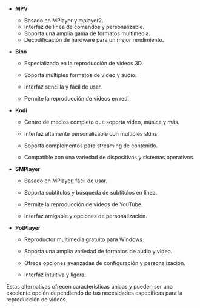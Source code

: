 
- **MPV**
    
    - Basado en MPlayer y mplayer2.    
    - Interfaz de línea de comandos y personalizable.
    - Soporta una amplia gama de formatos multimedia.
    - Decodificación de hardware para un mejor rendimiento.
    
- **Bino**
    
    - Especializado en la reproducción de videos 3D.
        
    - Soporta múltiples formatos de video y audio.
        
    - Interfaz sencilla y fácil de usar.
        
    - Permite la reproducción de videos en red.
        
    
- **Kodi**
    
    - Centro de medios completo que soporta video, música y más.
        
    - Interfaz altamente personalizable con múltiples skins.
        
    - Soporta complementos para streaming de contenido.
        
    - Compatible con una variedad de dispositivos y sistemas operativos.
        
    
- **SMPlayer**
    
    - Basado en MPlayer, fácil de usar.
        
    - Soporta subtítulos y búsqueda de subtítulos en línea.
        
    - Permite la reproducción de videos de YouTube.
        
    - Interfaz amigable y opciones de personalización.
        
- **PotPlayer**
    
    - Reproductor multimedia gratuito para Windows.
        
    - Soporta una amplia variedad de formatos de audio y video.
        
    - Ofrece opciones avanzadas de configuración y personalización.
        
    - Interfaz intuitiva y ligera.
        
Estas alternativas ofrecen características únicas y pueden ser una excelente opción dependiendo de tus necesidades específicas para la reproducción de videos.